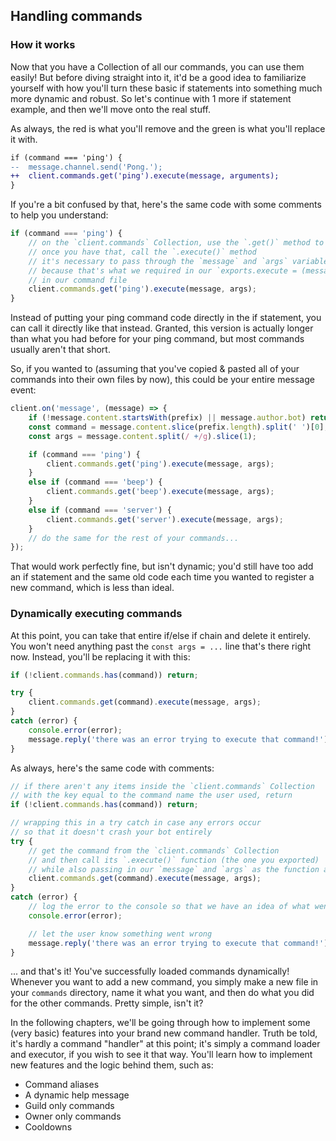 ## Handling commands

### How it works

Now that you have a Collection of all our commands, you can use them easily! But before diving straight into it, it'd be a good idea to familiarize yourself with how you'll turn these basic if statements into something much more dynamic and robust. So let's continue with 1 more if statement example, and then we'll move onto the real stuff.

As always, the red is what you'll remove and the green is what you'll replace it with.
```diff
if (command === 'ping') {
--	message.channel.send('Pong.');
++	client.commands.get('ping').execute(message, arguments);
}
```

If you're a bit confused by that, here's the same code with some comments to help you understand:

```js
if (command === 'ping') {
	// on the `client.commands` Collection, use the `.get()` method to get the command with a key named `ping`
	// once you have that, call the `.execute()` method
	// it's necessary to pass through the `message` and `args` variables through,
	// because that's what we required in our `exports.execute = (message, args) => { ... }` bit
	// in our command file
	client.commands.get('ping').execute(message, args);
}
```

Instead of putting your ping command code directly in the if statement, you can call it directly like that instead. Granted, this version is actually longer than what you had before for your ping command, but most commands usually aren't that short.

So, if you wanted to (assuming that you've copied & pasted all of your commands into their own files by now), this could be your entire message event:

```js
client.on('message', (message) => {
	if (!message.content.startsWith(prefix) || message.author.bot) return;
	const command = message.content.slice(prefix.length).split(' ')[0];
	const args = message.content.split(/ +/g).slice(1);

	if (command === 'ping') {
		client.commands.get('ping').execute(message, args);
	}
	else if (command === 'beep') {
		client.commands.get('beep').execute(message, args);
	}
	else if (command === 'server') {
		client.commands.get('server').execute(message, args);
	}
	// do the same for the rest of your commands...
});
```

That would work perfectly fine, but isn't dynamic; you'd still have too add an if statement and the same old code each time you wanted to register a new command, which is less than ideal.

### Dynamically executing commands

At this point, you can take that entire if/else if chain and delete it entirely. You won't need anything past the `const args = ...` line that's there right now. Instead, you'll be replacing it with this:

```js
if (!client.commands.has(command)) return;

try {
	client.commands.get(command).execute(message, args);
}
catch (error) {
	console.error(error);
	message.reply('there was an error trying to execute that command!');
}
```

As always, here's the same code with comments:

```js
// if there aren't any items inside the `client.commands` Collection
// with the key equal to the command name the user used, return
if (!client.commands.has(command)) return;

// wrapping this in a try catch in case any errors occur
// so that it doesn't crash your bot entirely
try {
	// get the command from the `client.commands` Collection
	// and then call its `.execute()` function (the one you exported)
	// while also passing in our `message` and `args` as the function arguments
	client.commands.get(command).execute(message, args);
}
catch (error) {
	// log the error to the console so that we have an idea of what went wrong
	console.error(error);

	// let the user know something went wrong
	message.reply('there was an error trying to execute that command!');
}
```

... and that's it! You've successfully loaded commands dynamically! Whenever you want to add a new command, you simply make a new file in your `commands` directory, name it what you want, and then do what you did for the other commands. Pretty simple, isn't it?

In the following chapters, we'll be going through how to implement some (very basic) features into your brand new command handler. Truth be told, it's hardly a command "handler" at this point; it's simply a command loader and executor, if you wish to see it that way. You'll learn how to implement new features and the logic behind them, such as:

* Command aliases
* A dynamic help message
* Guild only commands
* Owner only commands
* Cooldowns

